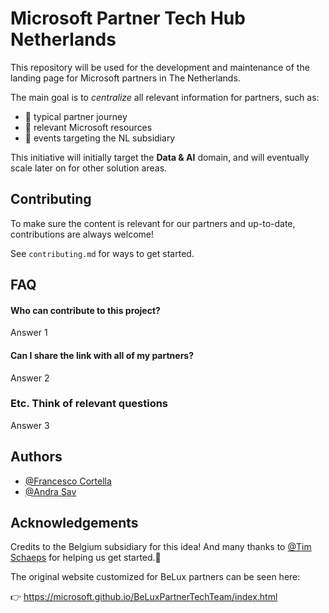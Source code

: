 # Microsoft Partner Tech Hub Netherlands

This repository will be used for the development and maintenance of the landing page for Microsoft partners in The Netherlands.

The main goal is to _centralize_ all relevant information for partners, such as:

- 🚀 typical partner journey
- 📖 relevant Microsoft resources
- 📅 events targeting the NL subsidiary

This initiative will initially target the **Data & AI** domain, and will eventually scale later on for other solution areas.

## Contributing

To make sure the content is relevant for our partners and up-to-date, contributions are always welcome!

See `contributing.md` for ways to get started.

## FAQ

#### Who can contribute to this project?

Answer 1

#### Can I share the link with all of my partners?

Answer 2

### Etc. Think of relevant questions

Answer 3

## Authors

- [@Francesco Cortella](https://www.github.com/FrancescoCortella)
- [@Andra Sav](https://www.github.com/andrasav)

## Acknowledgements

Credits to the Belgium subsidiary for this idea!
And many thanks to [@Tim Schaeps](https://www.github.com/timschps) for helping us get started.🤲

The original website customized for BeLux partners can be seen here:

👉 https://microsoft.github.io/BeLuxPartnerTechTeam/index.html